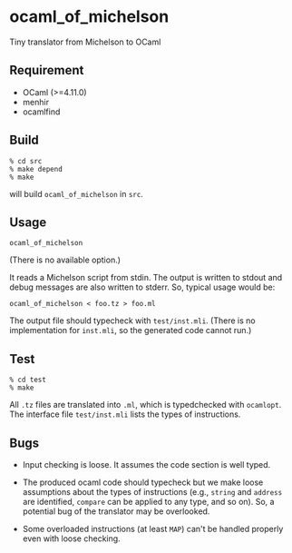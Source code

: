 # ocaml_of_michelson
Tiny translator from Michelson to OCaml

## Requirement

* OCaml (>=4.11.0)
* menhir
* ocamlfind

## Build

```
% cd src
% make depend
% make
```

will build `ocaml_of_michelson` in `src`.

## Usage

```
ocaml_of_michelson
```
(There is no available option.)

It reads a Michelson script from stdin.
The output is written to stdout and debug messages are also written to stderr.
So, typical usage would be:

```
ocaml_of_michelson < foo.tz > foo.ml
```

The output file should typecheck with `test/inst.mli`.  (There is no
implementation for `inst.mli`, so the generated code cannot run.)

## Test

```
% cd test
% make
```

All `.tz` files are translated into `.ml`, which is typedchecked with `ocamlopt`.
The interface file `test/inst.mli` lists the types of instructions.

## Bugs

* Input checking is loose.  It assumes the code section is well typed.

* The produced ocaml code should typecheck but we make loose assumptions about the types of instructions
(e.g., `string` and `address` are identified, `compare` can be applied to any type, and so on).
So, a potential bug of the translator may be overlooked.

* Some overloaded instructions (at least `MAP`) can't be handled properly even with loose checking.

